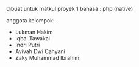 dibuat untuk matkul proyek 1 bahasa : php (native)

anggota kelompok:

- Lukman Hakim
- Iqbal Tawakal
- Indri Putri
- Avivah Dwi Cahyani
- Zaky Muhammad Ibrahim